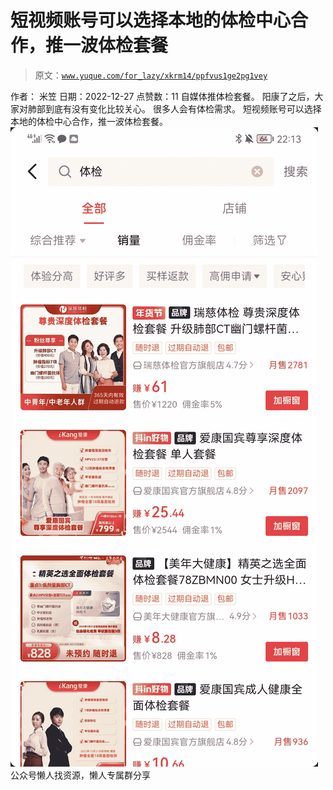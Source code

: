 # 短视频账号可以选择本地的体检中心合作，推一波体检套餐

> 原文：[`www.yuque.com/for_lazy/xkrm14/ppfvus1ge2pg1vey`](https://www.yuque.com/for_lazy/xkrm14/ppfvus1ge2pg1vey)

<ne-p id="ufd1187a3" data-lake-id="ufd1187a3"><ne-text id="ued927f77">作者： 米笠</ne-text></ne-p> <ne-p id="udbcb5571" data-lake-id="udbcb5571"><ne-text id="ufc23a5ed">日期：2022-12-27</ne-text></ne-p> <ne-p id="u2b910cbb" data-lake-id="u2b910cbb"><ne-text id="ud59a30a2">点赞数：</ne-text><ne-text id="u1fd3e7d4" ne-bold="true">11</ne-text></ne-p> <ne-hole id="u70c59d15" data-lake-id="u70c59d15"><ne-card data-card-name="hr" data-card-type="block" id="U5BPm" data-event-boundary="card"><ne-p id="u0aaa480b" data-lake-id="u0aaa480b"><ne-text id="ueb9efeb4">自媒体推体检套餐。</ne-text> <ne-text id="u4966b1fa">阳康了之后，大家对肺部到底有没有变化比较关心。</ne-text> <ne-text id="u28de1591">很多人会有体检需求。</ne-text> <ne-text id="ubde230e6">短视频账号可以选择本地的体检中心合作，推一波体检套餐。</ne-text></ne-p> <ne-p id="ubba8199b" data-lake-id="ubba8199b"><ne-card data-card-name="image" data-card-type="inline" id="UlfSw" data-event-boundary="card">![](img/1850d034a3fd700093e02f69afa57df5.png)</ne-card></ne-p> <ne-hole id="ue062359c" data-lake-id="ue062359c"><ne-card data-card-name="hr" data-card-type="block" id="wSFGx" data-event-boundary="card"><ne-p id="u77c45447" data-lake-id="u77c45447"><ne-text id="u6bb7df85">公众号懒人找资源，懒人专属群分享</ne-text></ne-p></ne-card></ne-hole></ne-card></ne-hole>